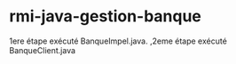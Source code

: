 # rmi-java-gestion-banque
1ere étape exécuté BanqueImpel.java.
,2eme étape exécuté BanqueClient.java
